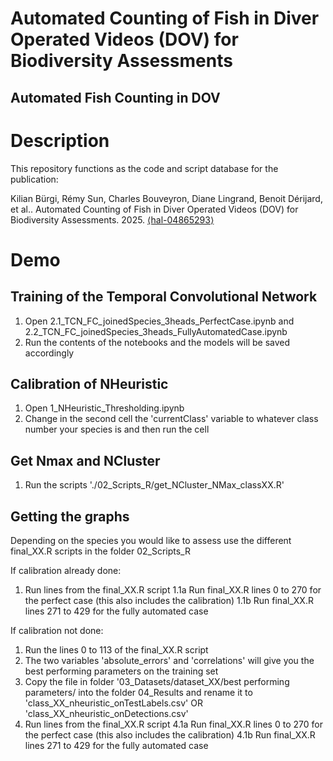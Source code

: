 # Automated Counting of Fish in Diver Operated Videos (DOV) for Biodiversity Assessments
## Automated Fish Counting in DOV


# Description
This repository functions as the code and script database for the publication:

Kilian Bürgi, Rémy Sun, Charles Bouveyron, Diane Lingrand, Benoit Dérijard, et al.. Automated Counting of Fish in Diver Operated Videos (DOV) for Biodiversity Assessments. 2025. [⟨hal-04865293⟩](https://hal.science/hal-04865293)


# Demo
## Training of the Temporal Convolutional Network
1. Open 2.1_TCN_FC_joinedSpecies_3heads_PerfectCase.ipynb and 2.2_TCN_FC_joinedSpecies_3heads_FullyAutomatedCase.ipynb
2. Run the contents of the notebooks and the models will be saved accordingly

## Calibration of NHeuristic
1. Open 1_NHeuristic_Thresholding.ipynb
2. Change in the second cell the 'currentClass' variable to whatever class number your species is and then run the cell

## Get Nmax and NCluster
1. Run the scripts './02_Scripts_R/get_NCluster_NMax_classXX.R'

## Getting the graphs
Depending on the species you would like to assess use the different final_XX.R scripts in the folder 02_Scripts_R

If calibration already done:
1. Run lines from the final_XX.R script
1.1a Run final_XX.R lines 0 to 270 for the perfect case (this also includes the calibration)
1.1b Run final_XX.R lines 271 to 429 for the fully automated case

If calibration not done:
1. Run the lines 0 to 113 of the final_XX.R script
2. The two variables 'absolute_errors' and 'correlations' will give you the best performing parameters on the training set
3. Copy the file in folder '03_Datasets/dataset_XX/best performing parameters/ into the folder 04_Results and rename it to 'class_XX_nheuristic_onTestLabels.csv' OR 'class_XX_nheuristic_onDetections.csv'
4. Run lines from the final_XX.R script
4.1a Run final_XX.R lines 0 to 270 for the perfect case (this also includes the calibration)
4.1b Run final_XX.R lines 271 to 429 for the fully automated case
